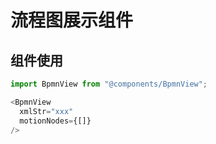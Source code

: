# 流程图展示组件

## 组件使用

```javascript
import BpmnView from "@components/BpmnView";

<BpmnView
  xmlStr="xxx"
  motionNodes={[]}
/>
```